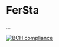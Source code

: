 # FerSta
...

[![BCH compliance](https://bettercodehub.com/edge/badge/giovkast/Native_app_studio_final_app?branch=master)](https://bettercodehub.com/)
